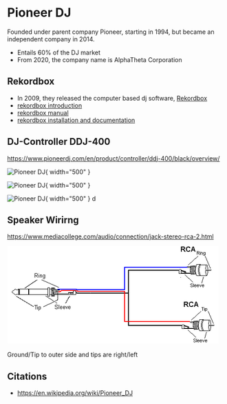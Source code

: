 # Pioneer DJ

Founded under parent company Pioneer, starting in 1994, but became an independent company in 2014.

- Entails 60% of the DJ market
- From 2020, the company name is AlphaTheta Corporation

## Rekordbox

- In 2009, they released the computer based dj software, [Rekordbox](https://rekordbox.com/en/)
- [rekordbox introduction](https://cdn.rekordbox.com/files/20241213141709/rekordbox7.0.7_introduction_EN.pdf)
- [rekordbox manual](https://cdn.rekordbox.com/files/20250313121537/rekordbox7.1.0_manual_EN.pdf)
- [rekordbox installation and documentation](https://rekordbox.com/en/download/)

## DJ-Controller DDJ-400

https://www.pioneerdj.com/en/product/controller/ddj-400/black/overview/


![Pioneer DJ](https://www.pioneerdj.com/-/media/pioneerdj/images/products/controller/ddj-400sxa/ddj-400_cgi_top_1792x1316.jpg?dmc=1){ width="500" }

![Pioneer DJ](https://www.pioneerdj.com/-/media/pioneerdj/images/products/controller/ddj-400sxa/ddj-400_cgi_front_1792x1316.jpg?dmc=1){ width="500" }

![Pioneer DJ](https://www.pioneerdj.com/-/media/pioneerdj/images/products/controller/ddj-400sxa/ddj-400_cgi_rear_1792x1316.jpg?dmc=1){ width="500" }
d

## Speaker Wirirng 

https://www.mediacollege.com/audio/connection/jack-stereo-rca-2.html

![alt text](image.png)

Ground/Tip to outer side and tips are right/left


## Citations

- https://en.wikipedia.org/wiki/Pioneer_DJ